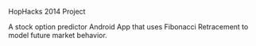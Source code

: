 HopHacks 2014 Project

A stock option predictor Android App that uses Fibonacci Retracement to model future market behavior.
